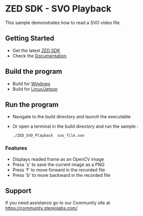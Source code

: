 # ZED SDK - SVO Playback

This sample demonstrates how to read a SVO video file.

## Getting Started
 - Get the latest [ZED SDK](https://www.stereolabs.com/developers/release/)
 - Check the [Documentation](https://www.stereolabs.com/docs/)

## Build the program
 - Build for [Windows](https://www.stereolabs.com/docs/app-development/cpp/windows/)
 - Build for [Linux/Jetson](https://www.stereolabs.com/docs/app-development/cpp/linux/)
 
## Run the program
- Navigate to the build directory and launch the executable
- Or open a terminal in the build directory and run the sample :

      ./ZED_SVO_Playback  svo_file.svo

### Features
 - Displays readed frame as an OpenCV image
 - Press 's' to save the current image as a PNG
 - Press 'f' to move forward in the recorded file
 - Press 'b' to move backward in the recorded file
  
## Support
If you need assistance go to our Community site at https://community.stereolabs.com/